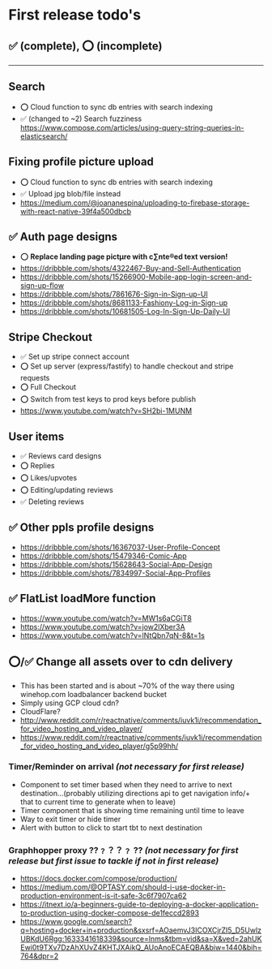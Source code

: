 # First release todo's
## ✅ (complete), ⭕️ (incomplete)
---------------------------------------
## **Search**
- ⭕️ Cloud function to sync db entries with search indexing
- ✅ (changed to ~2) Search fuzziness https://www.compose.com/articles/using-query-string-queries-in-elasticsearch/

## **Fixing profile picture upload**
- ⭕️ Cloud function to sync db entries with search indexing
- ✅ Upload jpg blob/file instead
- https://medium.com/@joananespina/uploading-to-firebase-storage-with-react-native-39f4a500dbcb

## ✅ **Auth page designs**
- ⭕️ **Replace landing page pictµre with c∑nte®ed text version!**
- https://dribbble.com/shots/4322467-Buy-and-Sell-Authentication
- https://dribbble.com/shots/15266900-Mobile-app-login-screen-and-sign-up-flow
- https://dribbble.com/shots/7861676-Sign-in-Sign-up-UI
- https://dribbble.com/shots/8681133-Fashiony-Log-in-Sign-up
- https://dribbble.com/shots/10681505-Log-In-Sign-Up-Daily-UI

## **Stripe Checkout**
- ✅ Set up stripe connect account
- ⭕️ Set up server (express/fastify) to handle checkout and stripe requests
- ⭕️ Full Checkout
- ⭕️ Switch from test keys to prod keys before publish
- https://www.youtube.com/watch?v=SH2bi-1MUNM

## **User items**
- ✅ Reviews card designs
- ⭕️ Replies 
- ⭕️ Likes/upvotes 
- ⭕️ Editing/updating reviews  
- ✅ Deleting reviews

## ✅ **Other ppls profile designs**
- https://dribbble.com/shots/16367037-User-Profile-Concept
- https://dribbble.com/shots/15479346-Comic-App
- https://dribbble.com/shots/15628643-Social-App-Design
- https://dribbble.com/shots/7834997-Social-App-Profiles

## ✅ **FlatList loadMore function**
- https://www.youtube.com/watch?v=MW1s6aCGiT8
- https://www.youtube.com/watch?v=jow2lXber3A
- https://www.youtube.com/watch?v=lNtQbn7qN-8&t=1s

## ⭕️/✅  **Change all assets over to cdn delivery**
- This has been started and is about ~70% of the way there using winehop.com loadbalancer backend bucket
- Simply using GCP cloud cdn?
- CloudFlare?
- http://www.reddit.com/r/reactnative/comments/iuvk1i/recommendation_for_video_hosting_and_video_player/ 
- https://www.reddit.com/r/reactnative/comments/iuvk1i/recommendation_for_video_hosting_and_video_player/g5p99hh/


### **Timer/Reminder on arrival** *(not necessary for first release)*
- Component to set timer based when they need to arrive to next destination...(probably utilizing directions api to get navigation info/+ that to current time to generate when to leave)
- Timer component that is showing time remaining until time to leave
- Way to exit timer or hide timer
- Alert with button to click to start tbt to next destination

### **Graphhopper proxy** ⁇﹖？？﹖ ⁇ *(not necessary for first release but first issue to tackle if not in first release)*
- https://docs.docker.com/compose/production/
- https://medium.com/@OPTASY.com/should-i-use-docker-in-production-environment-is-it-safe-3c6f7907ca62
- https://itnext.io/a-beginners-guide-to-deploying-a-docker-application-to-production-using-docker-compose-de1feccd2893
- https://www.google.com/search?q=hosting+docker+in+production&sxsrf=AOaemvJ3ICOXCjrZI5_D5UwlzUBKdU6Rgg:1633341618339&source=lnms&tbm=vid&sa=X&ved=2ahUKEwi0t9TXv7DzAhXUvZ4KHTJXAikQ_AUoAnoECAEQBA&biw=1440&bih=764&dpr=2
